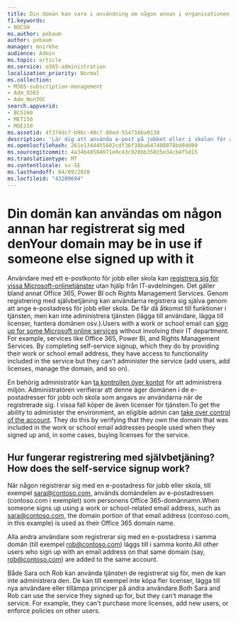 ```yaml
---
title: Din domän kan vara i användning om någon annan i organisationen har registrerat sig med den
f1.keywords:
- NOCSH
ms.author: pebaum
author: pebaum
manager: mnirkhe
audience: Admin
ms.topic: article
ms.service: o365-administration
localization_priority: Normal
ms.collection:
- M365-subscription-management
- Adm_O365
- Adm_NonTOC
search.appverid:
- BCS160
- MET150
- MOE150
ms.assetid: 4f374dc7-b96c-49c7-80ed-554716ba0138
description: 'Lär dig att använda e-post på jobbet eller i skolan för att registrera dig för Microsofts onlinetjänster utan att involvera it-avdelningen. '
ms.openlocfilehash: 261e1344455602cdf36f38ba647408078bd8dd09
ms.sourcegitcommit: 4a34b48584071e0c43c920bb35025e34cb4f5d15
ms.translationtype: MT
ms.contentlocale: sv-SE
ms.lasthandoff: 04/09/2020
ms.locfileid: "43209694"
---
```

# <a name="your-domain-may-be-in-use-if-someone-else-signed-up-with-it"></a><span data-ttu-id="a0fa4-103">Din domän kan användas om någon annan har registrerat sig med den</span><span class="sxs-lookup"><span data-stu-id="a0fa4-103">Your domain may be in use if someone else signed up with it</span></span>

<span data-ttu-id="a0fa4-p101">Användare med ett e-postkonto för jobb eller skola kan [registrera sig för vissa Microsoft-onlinetjänster](self-service-sign-up.md) utan hjälp från IT-avdelningen. Det gäller bland annat Office 365, Power BI och Rights Management Services. Genom registrering med självbetjäning kan användarna registrera sig själva genom att ange e-postadress för jobb eller skola. De får då åtkomst till funktioner i tjänsten, men kan inte administrera tjänsten (lägga till användare, lägga till licenser, hantera domänen osv.).</span><span class="sxs-lookup"><span data-stu-id="a0fa4-p101">Users with a work or school email can [sign up for some Microsoft online services](self-service-sign-up.md) without involving their IT department. For example, services like Office 365, Power BI, and Rights Management Services. By completing self-service signup, which they do by providing their work or school email address, they have access to functionality included in the service but they can't administer the service (add users, add licenses, manage the domain, and so on).</span></span> 
  
<span data-ttu-id="a0fa4-p102">En behörig administratör kan [ta kontrollen över kontot](become-the-admin.md) för att administrera miljön. Administratören verifierar att denne äger domänen i de e-postadresser för jobb och skola som angavs av användarna när de registrerade sig. I vissa fall köper de även licenser för tjänsten.</span><span class="sxs-lookup"><span data-stu-id="a0fa4-p102">To get the ability to administer the environment, an eligible admin can [take over control of the account](become-the-admin.md). They do this by verifying that they own the domain that was included in the work or school email addresses people used when they signed up and, in some cases, buying licenses for the service.</span></span>
  
## <a name="how-does-the-self-service-signup-work"></a><span data-ttu-id="a0fa4-109">Hur fungerar registrering med självbetjäning?</span><span class="sxs-lookup"><span data-stu-id="a0fa4-109">How does the self-service signup work?</span></span>

 <span data-ttu-id="a0fa4-110">När någon registrerar sig med en e-postadress för jobb eller skola, till exempel sara@contoso.com, används domändelen av e-postadressen (contoso.com i exemplet) som personens Office 365-domännamn.</span><span class="sxs-lookup"><span data-stu-id="a0fa4-110">When someone signs up using a work or school-related email address, such as sara@contoso.com, the domain portion of that email address (contoso.com, in this example) is used as their Office 365 domain name.</span></span> 
  
<span data-ttu-id="a0fa4-111">Alla andra användare som registrerar sig med en e-postadress i samma domän (till exempel rob@contoso.com) läggs till i samma konto.</span><span class="sxs-lookup"><span data-stu-id="a0fa4-111">All other users who sign up with an email address on that same domain (say, rob@contoso.com) are added to the same account.</span></span>
  
<span data-ttu-id="a0fa4-p103">Både Sara och Rob kan använda tjänsten de registrerat sig för, men de kan inte administrera den. De kan till exempel inte köpa fler licenser, lägga till nya användare eller tillämpa principer på andra användare.</span><span class="sxs-lookup"><span data-stu-id="a0fa4-p103">Both Sara and Rob can use the service they signed up for, but they can't manage the service. For example, they can't purchase more licenses, add new users, or enforce policies on other users.</span></span>
  

